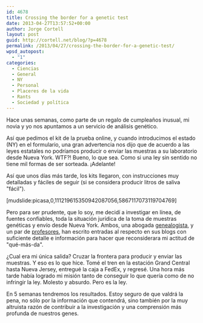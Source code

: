 ```yaml
---
id: 4678
title: Crossing the border for a genetic test
date: 2013-04-27T13:57:52+00:00
author: Jorge Cortell
layout: post
guid: http://cortell.net/blog/?p=4678
permalink: /2013/04/27/crossing-the-border-for-a-genetic-test/
wpsd_autopost:
  - "1"
categories:
  - Ciencias
  - General
  - NY
  - Personal
  - Placeres de la vida
  - Rants
  - Sociedad y polí­tica
---
```

Hace unas semanas, como parte de un regalo de cumpleaños inusual, mi novia y yo nos apuntamos a un servicio de análisis genético.

Así que pedimos el kit de la prueba online, y cuando introducimos el estado (NY) en el formulario, una gran advertencia nos dijo que de acuerdo a las leyes estatales no podríamos producir o enviar las muestras a su laboratorio desde Nueva York. WTF?! Bueno, lo que sea. Como si una ley sin sentido no tiene mil formas de ser sorteada. ¡Adelante!

Así que unos días más tarde, los kits llegaron, con instrucciones muy detalladas y fáciles de seguir (si se considera producir litros de saliva "fácil").

[mudslide:picasa,0,111219615350942087056,5867117073119704769]

Pero para ser prudente, que lo soy, me decidí a investigar en línea, de fuentes confiables, toda la situación jurídica de la toma de muestras genéticas y envío desde Nueva York. Ambos, una abogada <a title="http://www.legalgenealogist.com/blog/2012/12/23/ny-and-md-limits-on-23andme/" href="http://www.legalgenealogist.com/blog/2012/12/23/ny-and-md-limits-on-23andme/" target="_blank">genealogista</a>, y un par de <a title="http://silberzahnjones.com/2011/04/20/moores-law-steam-engines-and-genetic-technology/" href="http://silberzahnjones.com/2011/04/20/moores-law-steam-engines-and-genetic-technology/" target="_blank">profesores</a>, han escrito entradas al respecto en sus blogs con suficiente detalle e información para hacer que reconsiderara mi actitud de "qué-más-da".

¿Cual era mi única salida? Cruzar la frontera para producir y enviar las muestras. Y eso es lo que hice. Tomé el tren en la estación Grand Central hasta Nueva Jersey, entregué la caja a FedEx, y regresé. Una hora más tarde había logrado mi misión tanto de conseguir lo que quería como de no infringir la ley. Molesto y absurdo. Pero es la ley.

En 5 semanas tendremos los resultados. Estoy seguro de que valdrá la pena, no sólo por la información que contendrá, sino también por la muy altruista razón de contribuir a la investigación y una comprensión más profunda de nuestros genes.